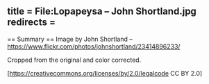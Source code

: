 title = File:Lopapeysa – John Shortland.jpg
redirects =
---

== Summary ==
Image by John Shortland – https://www.flickr.com/photos/johnshortland/23414896233/

Cropped from the original and color corrected.

[https://creativecommons.org/licenses/by/2.0/legalcode CC BY 2.0]